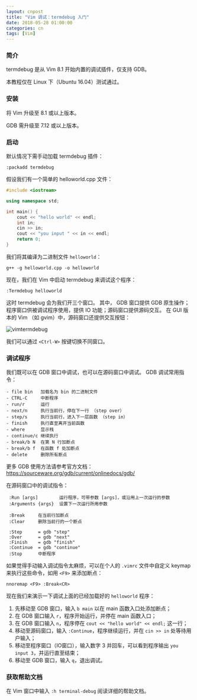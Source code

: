 ```yaml
---
layout: cnpost
title: "Vim 调试：termdebug 入门"
date: 2018-05-28 01:00:00
categories: cn
tags: [Vim]
---
```



### 简介

termdebug 是从 Vim 8.1 开始内置的调试插件，仅支持 GDB。

本教程仅在 Linux 下（Ubuntu 16.04）测试通过。

### 安装

将 Vim 升级至 8.1 或以上版本。

GDB 需升级至 7.12 或以上版本。

### 启动

默认情况下需手动加载 termdebug 插件：

```
:packadd termdebug
```

假设我们有一个简单的 helloworld.cpp 文件：

```cpp
#include <iostream>

using namespace std;

int main() {
    cout << "hello world" << endl;
    int in;
    cin >> in;
    cout << "you input " << in << endl;
    return 0;
}
```

我们将其编译为二进制文件 `helloworld`：

```
g++ -g helloworld.cpp -o helloworld
```

现在，我们在 Vim 中启动 termdebug 来调试这个程序：

```
:Termdebug helloworld
```

这时 termdebug 会为我们开三个窗口。
其中， GDB 窗口提供 GDB 原生操作；程序窗口供被调试程序使用，提供 IO 功能；源码窗口提供源码交互。
在 GUI 版本的 Vim （如 gvim）中，源码窗口还提供交互按钮：

<!-- ![vimtermdebug](https://ftp.bmp.ovh/imgs/2020/01/507a93d5c570dfc9.png) -->
![vimtermdebug](https://s2.ax1x.com/2020/01/07/lc2Dw8.png)

我们可以通过 `<Ctrl-W>` 按键切换不同窗口。

### 调试程序

我们既可以在 GDB 窗口中调试，也可以在源码窗口中调试。
GDB 调试常用指令：

```
- file bin   加载名为 bin 的二进制文件 
- CTRL-C     中断程序
- run/r      运行
- next/n     执行当前行，停在下一行 （step over）
- step/s     执行当前行，进入下一层函数 （step in）
- finish     执行直至离开当前函数
- where      显示栈
- continue/c 继续执行
- break/b N  在第 N 行加断点
- break/b f  在函数 f 处加断点
- delete     删除所有断点
```

更多 GDB 使用方法请参考官方文档： https://sourceware.org/gdb/current/onlinedocs/gdb/

在源码窗口中的调试指令：

```
 :Run [args]        运行程序，可带参数 [args]，或沿用上一次运行的参数
 :Arguments {args}  设置下一次运行所用参数

 :Break     在当前行加断点
 :Clear     删除当前行的一个断点

 :Step      = gdb "step" 
 :Over      = gdb "next"
 :Finish    = gdb "finish"
 :Continue  = gdb "continue"
 :Stop      中断程序
```

如果觉得手动输入调试指令太麻烦，可以在个人的 `.vimrc` 文件中自定义 keymap 来执行这些命令，如用 `<F9>` 来添加断点：

```
nnoremap <F9> :Break<CR>
```

现在我们来演示一下调试上面的已经加载好的 `helloworld` 程序：

1. 先移动至 GDB 窗口，输入 `b main` 以在 main 函数入口处添加断点；
2. 在 GDB 窗口输入 `r`，程序开始运行，并停在 main 函数入口；
3. 在 GDB 窗口输入 `n`，程序停在 `cout << "hello world" << endl;` 这一行；
4. 移动至源码窗口，输入 `:Continue`，程序继续运行，并在 `cin >> in` 处等待用户输入；
5. 移动至程序窗口（IO窗口），输入数字 3 并回车，可以看到程序输出 `you input 3`，并运行直至结束；
6. 移动至 GDB 窗口，输入 `q`，退出调试。

### 获取帮助文档

在 Vim 窗口中输入 `:h terminal-debug` 阅读详细的帮助文档。


